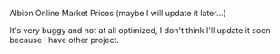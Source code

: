 Albion Online Market Prices (maybe I will update it later...) 

It's very buggy and not at all optimized, I don't think I'll update it soon because I have other project.
